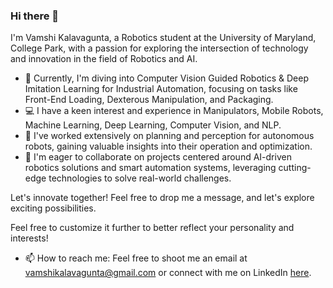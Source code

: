 ### Hi there 👋

I'm Vamshi Kalavagunta, a Robotics student at the University of Maryland, College Park, with a passion for exploring the intersection of technology and innovation in the field of Robotics and AI.

- 🔭 Currently, I'm diving into Computer Vision Guided Robotics & Deep Imitation Learning for Industrial Automation, focusing on tasks like Front-End Loading, Dexterous Manipulation, and Packaging.
- 💻 I have a keen interest and experience in Manipulators, Mobile Robots, Machine Learning, Deep Learning, Computer Vision, and NLP.
- 👀 I've worked extensively on planning and perception for autonomous robots, gaining valuable insights into their operation and optimization.
- 👯 I'm eager to collaborate on projects centered around AI-driven robotics solutions and smart automation systems, leveraging cutting-edge technologies to solve real-world challenges.

Let's innovate together! Feel free to drop me a message, and let's explore exciting possibilities.

Feel free to customize it further to better reflect your personality and interests!
- 📫 How to reach me: Feel free to shoot me an email at vamshikalavagunta@gmail.com or connect with me on LinkedIn [here](https://www.linkedin.com/in/vamshi-kalavagunta-2668581b7/).



